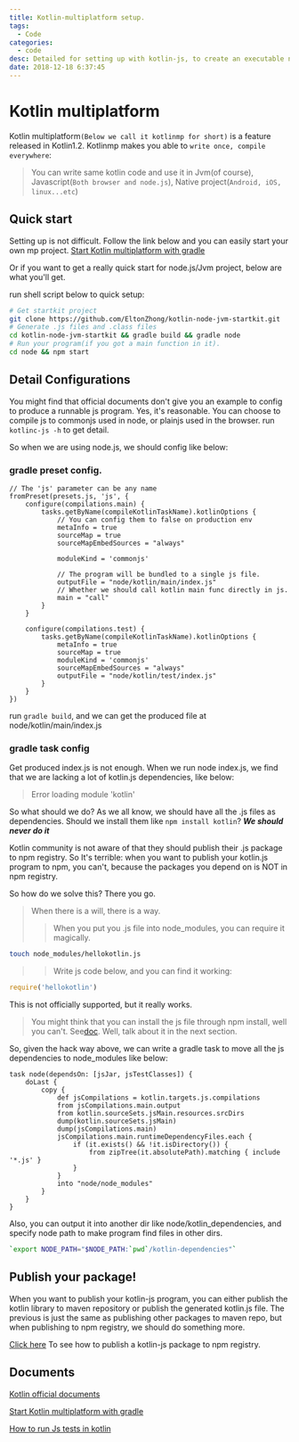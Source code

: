 ```yaml
---
title: Kotlin-multiplatform setup.
tags:
  - Code
categories:
  - code
desc: Detailed for setting up with kotlin-js, to create an executable node.js application.
date: 2018-12-18 6:37:45
---
```


# Kotlin multiplatform
Kotlin multiplatform`(Below we call it kotlinmp for short)` is a feature released in Kotlin1.2. Kotlinmp makes you able to `write once, compile everywhere`:
> You can write same kotlin code and use it in Jvm(of course), Javascript(`Both browser and node.js`), Native project(`Android, iOS, linux...etc`)

## Quick start

Setting up is not difficult. Follow the link below and you can easily start your own mp project.
[Start Kotlin multiplatform with gradle](https://www.kotlincn.net/docs/reference/building-mpp-with-gradle.html#setting-up-a-multiplatform-project)


Or if you want to get a really quick start for node.js/Jvm project, below are what you'll get.

run shell script below to quick setup:
```sh
# Get startkit project
git clone https://github.com/EltonZhong/kotlin-node-jvm-startkit.git
# Generate .js files and .class files
cd kotlin-node-jvm-startkit && gradle build && gradle node
# Run your program(if you got a main function in it).
cd node && npm start
```

## Detail Configurations
You might find that official documents don't give you an example to config to produce a runnable js program. Yes, it's reasonable. You can choose to compile js to commonjs used in node, or plainjs used in the browser.
run `kotlinc-js -h` to get detail.

So when we are using node.js, we should config like below:

### gradle preset config.
```
// The 'js' parameter can be any name
fromPreset(presets.js, 'js', {
    configure(compilations.main) {
        tasks.getByName(compileKotlinTaskName).kotlinOptions {
            // You can config them to false on production env
            metaInfo = true
            sourceMap = true
            sourceMapEmbedSources = "always"

            moduleKind = 'commonjs'

            // The program will be bundled to a single js file.
            outputFile = "node/kotlin/main/index.js"
            // Whether we should call kotlin main func directly in js.
            main = "call"
        }
    }

    configure(compilations.test) {
        tasks.getByName(compileKotlinTaskName).kotlinOptions {
            metaInfo = true
            sourceMap = true
            moduleKind = 'commonjs'
            sourceMapEmbedSources = "always"
            outputFile = "node/kotlin/test/index.js"
        }
    }
})

```
run `gradle build`, and we can get the produced file at node/kotlin/main/index.js
### gradle task config
Get produced index.js is not enough. When we run node index.js, we find that we are lacking a lot of kotlin.js dependencies, like below:
> Error loading module 'kotlin'

So what should we do? As we all know, we should have all the .js files as dependencies. Should we install them like `npm install kotlin`?
***We should never do it***

Kotlin community is not aware of that they should publish their .js package to npm registry. So It's terrible: when you want to publish your kotlin.js program to npm, you can't, because the packages you depend on is NOT in npm registry.

So how do we solve this?
There you go.

> When there is a will, there is a way.
>> When you put you .js file into node_modules, you can require it magically.
```sh
touch node_modules/hellokotlin.js
```

>> Write js code below, and you can find it working:
 ```js
require('hellokotlin')
```

This is not officially supported, but it really works.

>You might think that you can install the js file through npm install, well you can't. See[doc](https://docs.npmjs.com/cli/install). Well, talk about it in the next section.


So, given the hack way above, we can write a gradle task to move all the js dependencies to node_modules like below:
```grovvy
task node(dependsOn: [jsJar, jsTestClasses]) {
    doLast {
        copy {
            def jsCompilations = kotlin.targets.js.compilations
            from jsCompilations.main.output
            from kotlin.sourceSets.jsMain.resources.srcDirs
            dump(kotlin.sourceSets.jsMain)
            dump(jsCompilations.main)
            jsCompilations.main.runtimeDependencyFiles.each {
                if (it.exists() && !it.isDirectory()) {
                    from zipTree(it.absolutePath).matching { include '*.js' }
                }
            }
            into "node/node_modules"
        }
    }
}
```
Also, you can output it into another dir like node/kotlin_dependencies, and specify node path to make program find files in other dirs. 

```sh
`export NODE_PATH="$NODE_PATH:`pwd`/kotlin-dependencies"`
```

## Publish your package!
When you want to publish your kotlin-js program, you can either publish the kotlin library to maven repository or publish the generated kotlin.js file. The previous is just the same as publishing other packages to maven repo, but when publishing to npm registry, we should do something more.

[Click here](https://therollingstones.cn/2018/12/18/code/kotlin/Publish/) To see how to publish a kotlin-js package to npm registry.

## Documents
[Kotlin official documents ](https://www.kotlincn.net/docs/reference/multiplatform.html)

[Start Kotlin multiplatform with gradle](https://www.kotlincn.net/docs/reference/building-mpp-with-gradle.html#setting-up-a-multiplatform-project)

[How to run Js tests in kotlin](https://blog.kotlin-academy.com/kotlin-js-configuration-made-simple-ef0e361fcd4)